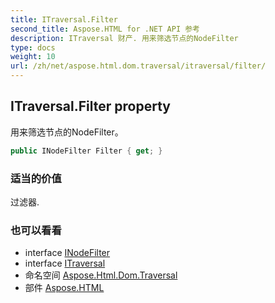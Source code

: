 ```yaml
---
title: ITraversal.Filter
second_title: Aspose.HTML for .NET API 参考
description: ITraversal 财产. 用来筛选节点的NodeFilter
type: docs
weight: 10
url: /zh/net/aspose.html.dom.traversal/itraversal/filter/
---
```

## ITraversal.Filter property

用来筛选节点的NodeFilter。

```csharp
public INodeFilter Filter { get; }
```

### 适当的价值

过滤器.

### 也可以看看

* interface [INodeFilter](../../inodefilter/)
* interface [ITraversal](../)
* 命名空间 [Aspose.Html.Dom.Traversal](../../itraversal/)
* 部件 [Aspose.HTML](../../../)


